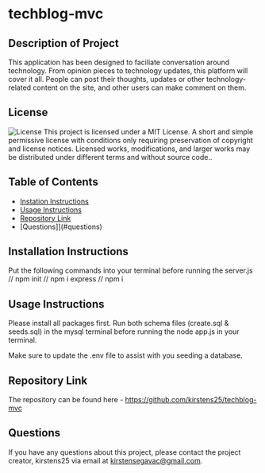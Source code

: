 # techblog-mvc

## Description of Project
This application has been designed to faciliate conversation around technology. From opinion pieces to technology updates, this platform will cover it all. People can post their thoughts, updates or other technology-related content on the site, and other users can make comment on them.

## License
![License](https://img.shields.io/badge/licence-MIT-blueviolet)
This project is licensed under a MIT License. A short and simple permissive license with conditions only requiring preservation of copyright and license notices. Licensed works, modifications, and larger works may be distributed under different terms and without source code..


## Table of Contents
- [Instation Instructions](#installation-instructions)
- [Usage Instructions](#usage-instructions)
- [Repository Link](#repository-link)
- [Questions]](#questions)

## Installation Instructions
Put the following commands into your terminal before running the server.js
// npm init
// npm i express
// npm i 

## Usage Instructions

Please install all packages first. Run both schema files (create.sql & seeds.sql) in the mysql terminal before running the node app.js in your terminal.

Make sure to update the .env file to assist with you seeding a database.

## Repository Link
The repository can be found here - https://github.com/kirstens25/techblog-mvc

## Questions
If you have any questions about this project, please contact the project creator, kirstens25 via email at kirstensegavac@gmail.com.
